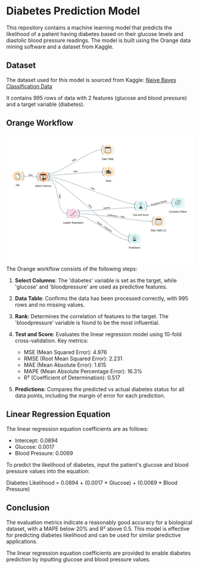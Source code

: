 # Diabetes Prediction Model

This repository contains a machine learning model that predicts the likelihood of a patient having diabetes based on their glucose levels and diastolic blood pressure readings. The model is built using the Orange data mining software and a dataset from Kaggle.

## Dataset

The dataset used for this model is sourced from Kaggle: [Naive Bayes Classification Data](https://www.kaggle.com/datasets/himanshunakrani/naive-bayes-classification-data)

It contains 995 rows of data with 2 features (glucose and blood pressure) and a target variable (diabetes).

## Orange Workflow
![Orange Workflow](https://github.com/dikirust/diabetes-prediction-logistic-regression-model/blob/main/logistic%20regression.png?raw=true)
The Orange workflow consists of the following steps:

1. **Select Columns**: The 'diabetes' variable is set as the target, while 'glucose' and 'bloodpressure' are used as predictive features.

2. **Data Table**: Confirms the data has been processed correctly, with 995 rows and no missing values.

3. **Rank**: Determines the correlation of features to the target. The 'bloodpressure' variable is found to be the most influential.

4. **Test and Score**: Evaluates the linear regression model using 10-fold cross-validation. Key metrics:
   - MSE (Mean Squared Error): 4.976
   - RMSE (Root Mean Squared Error): 2.231
   - MAE (Mean Absolute Error): 1.615
   - MAPE (Mean Absolute Percentage Error): 16.3%
   - R² (Coefficient of Determination): 0.517

5. **Predictions**: Compares the predicted vs actual diabetes status for all data points, including the margin of error for each prediction.

## Linear Regression Equation

The linear regression equation coefficients are as follows:

- Intercept: 0.0894
- Glucose: 0.0017
- Blood Pressure: 0.0069

To predict the likelihood of diabetes, input the patient's glucose and blood pressure values into the equation:

Diabetes Likelihood = 0.0894 + (0.0017 * Glucose) + (0.0069 * Blood Pressure)

## Conclusion

The evaluation metrics indicate a reasonably good accuracy for a biological dataset, with a MAPE below 20% and R² above 0.5. This model is effective for predicting diabetes likelihood and can be used for similar predictive applications.

The linear regression equation coefficients are provided to enable diabetes prediction by inputting glucose and blood pressure values.
